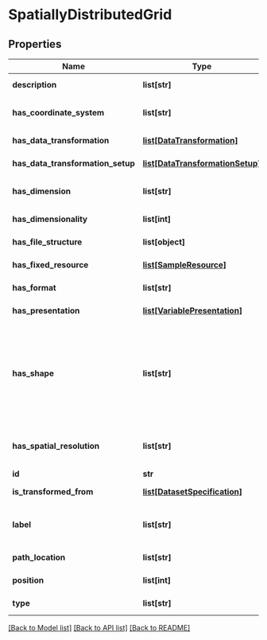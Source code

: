 # SpatiallyDistributedGrid

## Properties
Name | Type | Description | Notes
------------ | ------------- | ------------- | -------------
**description** | **list[str]** | small description | [optional] 
**has_coordinate_system** | **list[str]** | Coordinate system used in a grid | [optional] 
**has_data_transformation** | [**list[DataTransformation]**](DataTransformation.md) | Description not available | [optional] 
**has_data_transformation_setup** | [**list[DataTransformationSetup]**](DataTransformationSetup.md) | Description not available | [optional] 
**has_dimension** | **list[str]** | Dimension of the grid (2D, 3D) | [optional] 
**has_dimensionality** | **list[int]** | Description not available | [optional] 
**has_file_structure** | **list[object]** | Description not available | [optional] 
**has_fixed_resource** | [**list[SampleResource]**](SampleResource.md) | Description not available | [optional] 
**has_format** | **list[str]** | Description not available | [optional] 
**has_presentation** | [**list[VariablePresentation]**](VariablePresentation.md) | Description not available | [optional] 
**has_shape** | **list[str]** | Grids may be: rectangular, triangular, hexagonal, hybrid, unstructured, block structure, etc. | [optional] 
**has_spatial_resolution** | **list[str]** | Spatial resolution of a grid (e.g., 50m) | [optional] 
**id** | **str** | identifier | [optional] 
**is_transformed_from** | [**list[DatasetSpecification]**](DatasetSpecification.md) | Description not available | [optional] 
**label** | **list[str]** | short description of the resource | [optional] 
**path_location** | **list[str]** | Description not available | [optional] 
**position** | **list[int]** | Description not available | [optional] 
**type** | **list[str]** | type of the resource | [optional] 

[[Back to Model list]](../#documentation-for-models) [[Back to API list]](../#documentation-for-api-endpoints) [[Back to README]](../)


